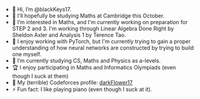 - 👋 Hi, I’m @blackKeys17.
- 🏫 I'll hopefully be studying Maths at Cambridge this October.
- 👀 I’m interested in Maths, and I'm currently working on preparation for STEP 2 and 3. I'm working through Linear Algebra Done Right by Sheldon Axler and Analysis 1 by Terence Tao.
- 🧠 I enjoy working with PyTorch, but I'm currently trying to gain a proper understanding of how neural networks are constructed by trying to build one myself.
- 🌱 I’m currently studying CS, Maths and Physics as a-levels.
- 🏆 I enjoy participating in Maths and Informatics Olympiads (even though I suck at them)
- 🥇 My (terrible) Codeforces profile: [darkFlower17](https://codeforces.com/profile/darkFlower17)
- ⚡ Fun fact: I like playing piano (even though I suck at it).
